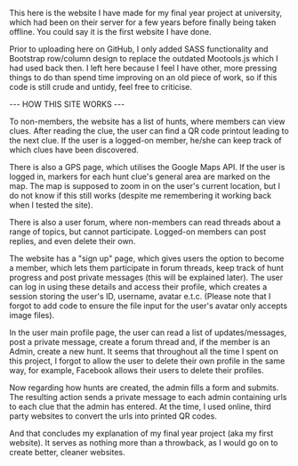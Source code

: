 This here is the website I have made for my final year project at university, which had been on their server for a few years before finally being taken offline. You could say it is the first website I have done.

Prior to uploading here on GitHub, I only added SASS functionality and Bootstrap row/column design to replace the outdated Mootools.js which I had used back then. I left here because I feel I have other, more pressing things to do than spend time improving on an old piece of work, so if this code is still crude and untidy, feel free to criticise.

--- HOW THIS SITE WORKS ---

To non-members, the website has a list of hunts, where members can view clues. After reading the clue, the user can find a QR code printout leading to the next clue. If the user is a logged-on member, he/she can keep track of which clues have been discovered.

There is also a GPS page, which utilises the Google Maps API. If the user is logged in, markers for each hunt clue's general area are marked on the map. The map is supposed to zoom in on the user's current location, but I do not know if this still works (despite me remembering it working back when I tested the site). 

There is also a user forum, where non-members can read threads about a range of topics, but cannot participate. Logged-on members can post replies, and even delete their own.

The website has a "sign up" page, which gives users the option to become a member, which lets them participate in forum threads, keep track of hunt progress and post private messages (this will be explained later). The user can log in using these details and access their profile, which creates a session storing the user's ID, username, avatar e.t.c. (Please note that I forgot to add code to ensure the file input for the user's avatar only accepts image files).

In the user main profile page, the user can read a list of updates/messages, post a private message, create a forum thread and, if the member is an Admin, create a new hunt. It seems that throughout all the time I spent on this project, I forgot to allow the user to delete their own profile in the same way, for example, Facebook allows their users to delete their profiles.

Now regarding how hunts are created, the admin fills a form and submits. The resulting action sends a private message to each admin containing urls to each clue that the admin has entered. At the time, I used online, third party websites to convert the urls into printed QR codes.


And that concludes my explanation of my final year project (aka my first website). It serves as nothing more than a throwback, as I would go on to create better, cleaner websites.
